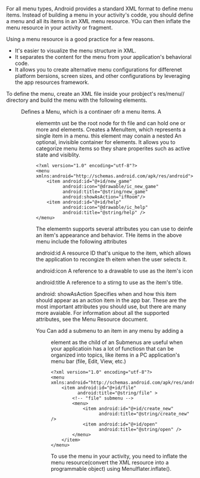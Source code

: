 For all menu types, Android provides a standard XML format to define menu items. Instead of building a menu in your activity's codde, you should define a menu and all its items in an XML menu resource. YOu can then inflate the menu resource in your activity or fragment. 

Using a menu resource is a good practice for a few reasons. 
- It's easier to visualize the menu structure in XML.
- It separates the content for the menu from your application's behavioral code. 
- It allows you to create alternative menu configurations for differenet platform bersions, screen sizes, and other configurations by leveraging the app resources framework. 

To define the menu, create an XML file inside your probject's res/menu// directory and build the menu with the following elements. 

<menu>
Defines a Menu, which is a continaer ofr a menu items. A <menu> elememtn ust be the root node for th file and can hold one or more <item> and <group> elements. 

<item>
Creates a MenuItem, which represents a single item in a menu. this element may conain a nested <menu. elememtn in order to dreate a submenu.

<group>
An optional, invisible container for <item>elements. It allows you to categorize menu items so they share properites such as active state and visiblity.

```
<?xml version="1.0" encoding="utf-8"?>
<menu xmlns:android="http://schemas.android.com/apk/res/android">
    <item android:id="@+id/new_game"
          android:icon="@drawable/ic_new_game"
          android:title="@string/new_game"
          android:showAsAction="ifRoom"/>
    <item android:id="@+id/help"
          android:icon="@drawable/ic_help"
          android:title="@string/help" />
</menu>

```
The <item> elememtn supports several attributes you can use to deinfe an item's appearance and behavior. THe items in the above menu include the following attributes

android:id
A resource ID that's unique to the item, which allows the application to recongize th eitem when the user selects it. 

android:icon
A reference to a drawable to use as the item's icon

android:title
A reference to a stirng to use as the item's title. 

android: showAsAction
Specifies when and how this item should appear as an action item in the app bar. These are the most important attributes  you should use, but there are many more avaiable. For information about all the supported attributes, see the Menu Resource document. 

You Can add a submenu to an item in any menu by adding a <menu> element as the child of an <item> Submenus are useful when your applicatioin has a lot of functiosn that can be organized into topics, like items in a PC application's menu bar (file, Edit, View, etc.)

```
<?xml version="1.0" encoding="utf-8"?>
<menu xmlns:android="http://schemas.android.com/apk/res/android">
    <item android:id="@+id/file"
          android:title="@string/file" >
        <!-- "file" submenu -->
        <menu>
            <item android:id="@+id/create_new"
                  android:title="@string/create_new" />
            <item android:id="@+id/open"
                  android:title="@string/open" />
        </menu>
    </item>
</menu>
```

To use the menu in your activity, you need to inflate the menu resource(convert the XML resource into a programmable object) using MenuIflater.inflate(). 
